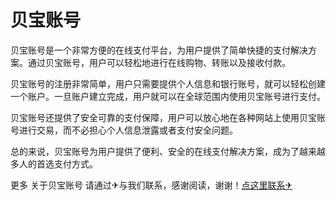 # 贝宝账号

贝宝账号是一个非常方便的在线支付平台，为用户提供了简单快捷的支付解决方案。通过贝宝账号，用户可以轻松地进行在线购物、转账以及接收付款。

贝宝账号的注册非常简单，用户只需要提供个人信息和银行账号，就可以轻松创建一个账户。一旦账户建立完成，用户就可以在全球范围内使用贝宝账号进行支付。

贝宝账号还提供了安全可靠的支付保障，用户可以放心地在各种网站上使用贝宝账号进行交易，而不必担心个人信息泄露或者支付安全问题。

总的来说，贝宝账号为用户提供了便利、安全的在线支付解决方案，成为了越来越多人的首选支付方式。

更多 关于贝宝账号 请通过✈与我们联系，感谢阅读，谢谢！[点这里联系✈](https://tg.k02.cc)